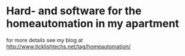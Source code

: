 Hard- and software for the homeautomation in my apartment
=========================================================

for more details see my blog at http://www.ticklishtechs.net/tag/homeautomation/

